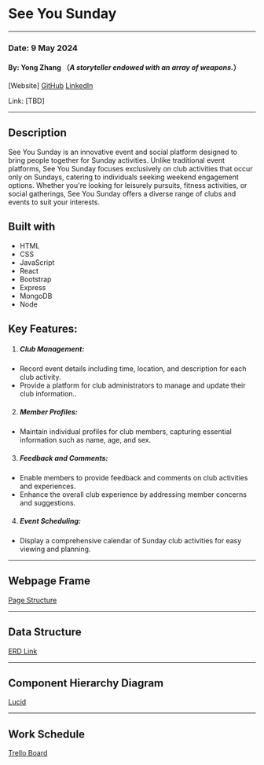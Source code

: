 # See You Sunday
----
### Date: 9 May 2024
#### By: Yong Zhang （*A storyteller endowed with an array of weapons.*）
[Website]   [GitHub](https://github.com/kinmer)  [LinkedIn](www.linkedin.com/in/yong-zhang-a1597bb7/)

Link: [TBD]

----
## Description 
See You Sunday is an innovative event and social platform designed to bring people together for Sunday activities. Unlike traditional event platforms, See You Sunday focuses exclusively on club activities that occur only on Sundays, catering to individuals seeking weekend engagement options. Whether you're looking for leisurely pursuits, fitness activities, or social gatherings, See You Sunday offers a diverse range of clubs and events to suit your interests. 

## Built with
* HTML
* CSS
* JavaScript
* React
* Bootstrap
* Express
* MongoDB
* Node

## Key Features:
1. ##### Club Management:
- Record event details including time, location, and description for each club activity.
- Provide a platform for club administrators to manage and update their club information..

2. ##### Member Profiles:
- Maintain individual profiles for club members, capturing essential information such as name, age, and sex.

3. ##### Feedback and Comments:
- Enable members to provide feedback and comments on club activities and experiences.
- Enhance the overall club experience by addressing member concerns and suggestions.

4. ##### Event Scheduling:
- Display a comprehensive calendar of Sunday club activities for easy viewing and planning.

----
## Webpage Frame
[Page Structure](https://www.figma.com/file/IVkiHybAQaAPc2OtkzUjw2/See-You-Sunday-Framwork?type=whiteboard&node-id=0-1&t=GO55C6EfUDOWr9sx-0)

----
## Data Structure
[ERD Link](https://lucid.app/lucidchart/18f6aa82-3f1c-45bf-b038-9dd1465fee5d/edit?beaconFlowId=5B92B11DCE3FFE79&invitationId=inv_e431ba19-4ad7-44f7-9af5-0d2002afd8c6&page=0_0)

----
## Component Hierarchy Diagram 
[Lucid](https://lucid.app/lucidchart/e198e047-da83-4346-8fe0-e65f3f74a878/edit?beaconFlowId=FF24CF680E22A833&invitationId=inv_27a8ef33-3b52-410d-be58-55e951d00408&page=0_0#)

---
## Work Schedule
  [Trello Board](https://trello.com/b/6jjF6xQL/see-you-sunday)
  
